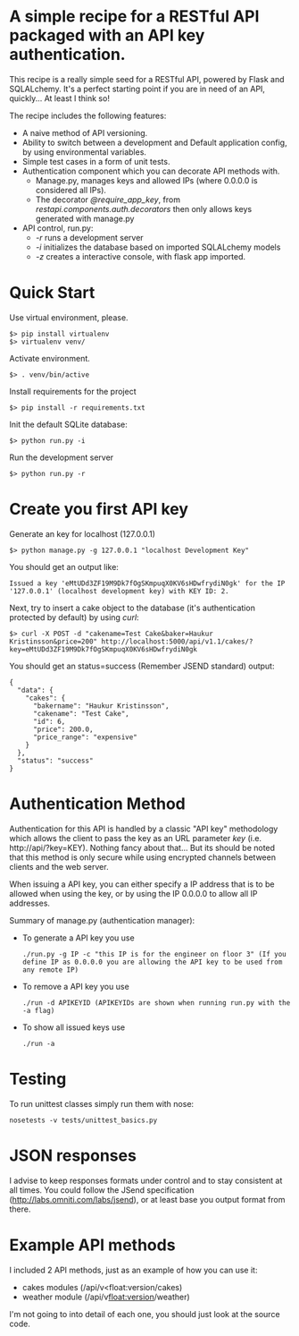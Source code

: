 # A simple recipe for a RESTful API packaged with an API key authentication.
This recipe is a really simple seed for a RESTful API, powered by Flask and SQLALchemy.
It's a perfect starting point if you are in need of an API, quickly... At least I think so!

The recipe includes the following features:
* A naive method of API versioning.
* Ability to switch between a development and Default application config, by using environmental variables.
* Simple test cases in a form of unit tests.
* Authentication component which you can decorate API methods with.
    * Manage.py, manages keys and allowed IPs (where 0.0.0.0 is considered all IPs).
    * The decorator *@require_app_key*, from *restapi.components.auth.decorators* then only allows keys generated with manage.py
* API control, run.py:
    * *-r* runs a development server
    * *-i* initializes the database based on imported SQLALchemy models
    * *-z* creates a interactive console, with flask app imported.

# Quick Start
Use virtual environment, please.
```
$> pip install virtualenv
$> virtualenv venv/
```
Activate environment.
```
$> . venv/bin/active
```
Install requirements for the project
```
$> pip install -r requirements.txt
```
Init the default SQLite database:
```
$> python run.py -i
```
Run the development server
```
$> python run.py -r
```

# Create you first API key
Generate an key for localhost (127.0.0.1)
```
$> python manage.py -g 127.0.0.1 "localhost Development Key"
```
You should get an output like:
```
Issued a key 'eMtUDd3ZF19M9Dk7fOgSKmpuqX0KV6sHDwfrydiN0gk' for the IP '127.0.0.1' (localhost development key) with KEY ID: 2.
```

Next, try to insert a cake object to the database (it's authentication protected by default) by using *curl*:
```
$> curl -X POST -d "cakename=Test Cake&baker=Haukur Kristinsson&price=200" http://localhost:5000/api/v1.1/cakes/?key=eMtUDd3ZF19M9Dk7fOgSKmpuqX0KV6sHDwfrydiN0gk
```
You should get an status=success (Remember JSEND standard) output:
```
{
  "data": {
    "cakes": {
      "bakername": "Haukur Kristinsson",
      "cakename": "Test Cake",
      "id": 6,
      "price": 200.0,
      "price_range": "expensive"
    }
  },
  "status": "success"
}
```

# Authentication Method

Authentication for this API is handled by a classic "API key" methodology which allows the client to pass the key as an URL parameter *key* (i.e. http://api/?key=KEY).
Nothing fancy about that... But its should be noted that this method is only secure while using encrypted channels between clients and the web server.

When issuing a API key, you can either specify a IP address that is to be allowed when using the key, or by using the IP 0.0.0.0 to allow all IP addresses.

Summary of manage.py (authentication manager):
* To generate a API key you use
    ```
    ./run.py -g IP -c "this IP is for the engineer on floor 3" (If you define IP as 0.0.0.0 you are allowing the API key to be used from any remote IP)
    ```
* To remove a API key you use
    ```
    ./run -d APIKEYID (APIKEYIDs are shown when running run.py with the -a flag)
    ```
* To show all issued keys use
    ```
    ./run -a
    ```

# Testing

To run unittest classes simply run them with nose:
```
nosetests -v tests/unittest_basics.py
```

# JSON responses

I advise to keep responses formats under control and to stay consistent at all times.
You could follow the JSend specification (http://labs.omniti.com/labs/jsend), or at least base you output format from there.

# Example API methods
I included 2 API methods, just as an example of how you can use it:
* cakes modules (/api/v<float:version/cakes)
* weather module (/api/v<float:version>/weather)

I'm not going to into detail of each one, you should just look at the source code.